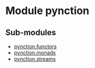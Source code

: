 Module pynction
===============

Sub-modules
-----------
* [pynction.functors](./functors/index.md)
* [pynction.monads](./monads/index.md)
* [pynction.streams](./streams/index.md)
